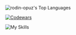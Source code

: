 ![rodin-opuz's Top Languages](https://github-readme-stats.vercel.app/api/top-langs/?username=rodinopps&theme=github_dark&show_icons=true&hide_border=true&layout=compact)

[![Codewars](https://www.codewars.com/users/rodin-opuz/badges/small)](https://www.codewars.com/users/rodin-opuz)

![My Skills](https://skillicons.dev/icons?i=python,c,html,css,js)
